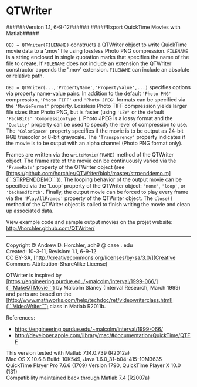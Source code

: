 QTWriter
========
######Version 1.1, 6-9-12######
#####Export QuickTime Movies with Matlab#####

```OBJ = QTWriter(FILENAME)``` constructs a QTWriter object to write QuickTime movie data to a '.mov' file using lossless Photo PNG compression. ```FILENAME``` is a string enclosed in single quotation marks that specifies the name of the file to create. If ```FILENAME``` does not include an extension the QTWriter constructor appends the '.mov' extension. ```FILENAME``` can include an absolute or relative path.

```OBJ = QTWriter(...,'PropertyName','PropertyValue',...)``` specifies options via property name-value pairs. In addition to the default ```'Photo PNG'``` compression, ```'Photo TIFF'``` and ```'Photo JPEG'``` formats can be specified via the ```'MovieFormat'``` property. Lossless Photo TIFF compression yields larger file sizes than Photo PNG, but is faster (using ```'LZW'``` or the default ```'PackBits'``` ```'CompressionType'```). Photo JPEG is a lossy format and the ```'Quality'``` property can be used to specify the level of compression to use. The ```'ColorSpace'``` property specifies if the movie is to be output as 24-bit RGB truecolor or 8-bit grayscale. The ```'Transparency'``` property indicates if the movie is to be output with an alpha channel (Photo PNG format only).

Frames are written via the ```writeMovie(FRAME)``` method of the QTWriter object. The frame rate of the movie can be continuously varied via the ```'FrameRate'``` property of the QTWriter object (see [https://github.com/horchler/QTWriter/blob/master/strpenddemo.m](```STRPENDDEMO```)). The looping behavior of the output movie can be specified via the 'Loop' property of the QTWriter object: ```'none'```, ```'loop'```, or ```'backandforth'```. Finally, the output movie can be forced to play every frame via the ```'PlayAllFrames'``` property of the QTWriter object. The ```close()``` method of the QTWriter object is called to finish writing the movie and clean up associated data.

View example code and sample output movies on the projet website: http://horchler.github.com/QTWriter/  

--------
  
Copyright &copy; Andrew D. Horchler, adh9 @ case . edu  
Created: 10-3-11, Revision: 1.1, 6-9-12  
CC BY-SA, [http://creativecommons.org/licenses/by-sa/3.0/](Creative Commons Attribution-ShareAlike License)  
  
QTWriter is inspired by [https://engineering.purdue.edu/~malcolm/interval/1999-066/](```MakeQTMovie```) by Malcolm Slaney (Interval Research, March 1999) and parts are based on the [http://www.mathworks.com/help/techdoc/ref/videowriterclass.html](```VideoWriter```) class in Matlab R2011b.
    
References:
 - https://engineering.purdue.edu/~malcolm/interval/1999-066/
 - http://developer.apple.com/library/mac/#documentation/QuickTime/QTFF

This version tested with Matlab 7.14.0.739 (R2012a)  
Mac OS X 10.6.8 Build: 10K549, Java 1.6.0_31-b04-415-10M3635  
QuickTime Player Pro 7.6.6 (1709) Version 1790, QuickTime Player X 10.0 (131)  
Compatibility maintained back through Matlab 7.4 (R2007a)